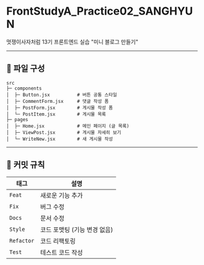 # FrontStudyA_Practice02_SANGHYUN
멋쟁이사자처럼 13기 프론트엔드 실습 "미니 블로그 만들기"

---

## 📁 파일 구성

```
src
├─ components
│  ├─ Button.jsx          # 버튼 공통 스타일
│  ├─ CommentForm.jsx     # 댓글 작성 폼
│  ├─ PostForm.jsx        # 게시물 작성 폼
│  └─ PostItem.jsx        # 게시물 목록
├─ pages
│  ├─ Home.jsx            # 메인 페이지 (글 목록)
│  ├─ ViewPost.jsx        # 게시물 자세히 보기
│  └─ WriteNew.jsx        # 새 게시물 작성
```

---

## 📝 커밋 규칙

| 태그       | 설명                         |
|------------|------------------------------|
| `Feat`     | 새로운 기능 추가             |
| `Fix`      | 버그 수정                    |
| `Docs`     | 문서 수정                    |
| `Style`    | 코드 포맷팅 (기능 변경 없음) |
| `Refactor` | 코드 리팩토링                |
| `Test`     | 테스트 코드 작성             |